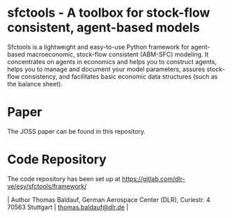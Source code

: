# sfctools - A toolbox for stock-flow consistent, agent-based models

Sfctools is a lightweight and easy-to-use Python framework for agent-based macroeconomic, stock-flow consistent (ABM-SFC) modeling. It concentrates on agents in economics and helps you to construct agents, helps you to manage and document your model parameters, assures stock-flow consistency, and facilitates basic economic data structures (such as the balance sheet).

# Paper 

The JOSS paper can be found in this repository.

# Code Repository 

The code repository has been set up at https://gitlab.com/dlr-ve/esy/sfctools/framework/


| Author Thomas Baldauf, German Aerospace Center (DLR), Curiestr. 4 70563 Stuttgart | thomas.baldauf@dlr.de | 
